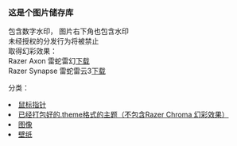 ### 这是个图片储存库
包含数字水印， 图片右下角也包含水印 <br>未经授权的分发行为将被禁止 <br> 取得幻彩效果：<br>
Razer Axon 雷蛇雷幻<a href="https://cn.razerzone.com/software/axon">下载</a> <br>
Razer Synapse 雷蛇雷云3<a href="https://cn.razerzone.com/synapse-3">下载</a>

分类：
<li><a href="https://github.com/furcloudns/img/tree/main/Cursors">鼠标指针</li>
<li><a href="https://github.com/furcloudns/img/tree/main/Theme">已经打包好的.theme格式的主题（不包含Razer Chroma 幻彩效果）</li>
<li><a href="https://github.com/furcloudns/img/tree/main/image">图像</li>
<li><a href="https://github.com/furcloudns/img/tree/main/wallpaper">壁纸</li>
